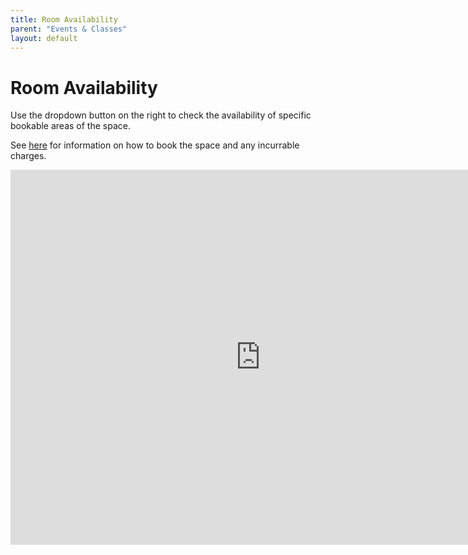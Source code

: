 ```yaml
---
title: Room Availability
parent: "Events & Classes"
layout: default
---
```

# Room Availability 

Use the dropdown button on the right to check the availability of specific bookable areas of the space.

See [here](/events/how-to-start-a-class) for information on how to book the space and any incurrable charges.

<iframe src="https://www.google.com/calendar/embed?title=Room%20Availability&showTitle=0&showPrint=0&showTabs=0&mode=WEEK&height=600&wkst=2&bgcolor=%23FFFFFF&src=farsetlabs.org.uk_3330353438393238353333%40resource.calendar.google.com&color=%230F4B38&src=farsetlabs.org.uk_3232373836323536363432%40resource.calendar.google.com&color=%23B1440E&src=farsetlabs.org.uk_2d3335353138363232343633%40resource.calendar.google.com&color=%23711616&src=farsetlabs.org.uk_38333735393137342d363234%40resource.calendar.google.com&color=%2328754E&ctz=Europe%2FLondon" style=" border-width:0 " width="800" height="600" frameborder="0" scrolling="no"></iframe>
